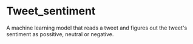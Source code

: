 # Tweet_sentiment
A machine learning model that reads a tweet and figures out the tweet's sentiment as possitive, neutral or negative.
